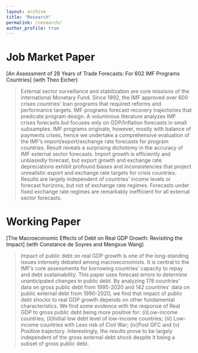 ```yaml
---
layout: archive
title: "Research"
permalink: /research/
author_profile: true
---
```



Job Market Paper
===
[An Assessment of 28 Years of Trade Forecasts: For 602 IMF Programs Countries]<!--(https://econreinakawai.github.io/files/MonicaGR_JMP.pdf) [[slides](https://econreinakawai.github.io/files/IMF Nowcasts_slides.pdf)]-->
(with Theo Eicher)
> External sector surveillance and stabilization are core missions of the International Monetary Fund. Since 1992, the IMF approved over 600 crises countries’ loan programs that required reforms and performance targets. IMF programs forecast recovery trajectories that predicate program design. A voluminous literature analyzes IMF crises forecasts but focuses only on GDP/Inflation forecasts in small subsamples. IMF programs originate, however, mostly with balance of payments crises, hence we undertake a comprehensive evaluation of the IMF’s import/export/exchange rate forecasts for program countries. Result reveals a surprising dichotomy in the accuracy of IMF external sector forecasts. Import growth is efficiently and unbiasedly forecast, but export growth and exchange rate depreciations exhibit profound biases and inconsistencies that project unrealistic export and exchange rate targets for crisis countries. Results are largely independent of countries’ income levels or forecast horizons, but not of exchange rate regimes. Forecasts under fixed exchange rate regimes are remarkably inefficient for all external sector forecasts. 

Working Paper
===
[The Macroeconomic Effects of Debt on Real GDP Growth: Revisiting the Impact]<!--(https://econmonicagr.github.io/files/NOR_MaPP.pdf)-->
(with Constance de Soyres and Mengxue Wang)
> Impact of public debt on real GDP growth is one of the long-standing issues intensely debated among macroeconomists. It is central to the IMF’s core assessments for borrowing countries’ capacity to repay and debt sustainability. This paper uses forecast errors to determine unanticipated changes in public debt. By analyzing 178 countries' data on gross public debt from 1995-2020 and 142 countries' data on public external debt from 1990-2020, we find that impact of public debt shocks to real GDP growth depends on other fundamental characteristics. We find some evidence with the response of Real GDP to gross public debt being more positive for: (i)Low-income countries; (ii)Initial low debt level of low-income countries; (iii) Low-income countries with Less risk of Civil War; (iv)Post GFC and (v) Positive trajectory. Interestingly, the results prove to be largely independent of the gross external debt shock despite it being a subset of gross public debt. 
 
<!--Other Policy Paper:
===
* ["The State of Emerging Markets: A New Perspective on Clusters and Taxonomies."](https://www.imf.org/en/Publications/WP/Issues/2016/12/31/Emerging-Market-Heterogeneity-Insights-from-Cluster-and-Taxonomy-Analysis-43085), 2015, IMF Working Paper No. 15/155 *(with Zhang, Z.)*

* ["Rethinking Financial Deepening: Stability and Growth in Emerging Markets."](https://www.imf.org/en/Publications/Staff-Discussion-Notes/Issues/2016/12/31/Rethinking-Financial-Deepening-Stability-and-Growth-in-Emerging-Markets-42868), 2015, IMF Staff Discussion Note 15/08 *(with Sahay, R, M. Cihak, P. N'Diaye, A. Barajas, R. Bi, D. Ayala, A. Kyobe, L. Nguyen, C. Saborowski, K. Svirydzenka, and S.R. Yousefi)*

* ["Emerging Markets in Transition: Growth Prospects and Challenges."](https://www.imf.org/en/Publications/Staff-Discussion-Notes/Issues/2016/12/31/Emerging-Markets-in-Transition-Growth-Prospects-and-Challenges-41588), 2014, IMF Staff Discussion Note 14/6 *(with Cubeddu, L., A. Culiuc, G. Fayad, K. Kochhar, A. Kyobe, C. Oner, R. Perrelli, S. Sanya, E. Tsounta, Z. Zhang, et al.)*

* ["Assessing Reserve Adequacy – Further Considerations."](https://www.imf.org/external/np/pp/eng/2013/111313d.pdf), 2013, IMF Policy Paper *(with Porter, N., S. DAS, P, De Imus, G. Fayad, S. Hara, A. Khachatryan, K. Moriyama, N. Mwase, R. Perrelli, P. Sharma, et al.)*-->

